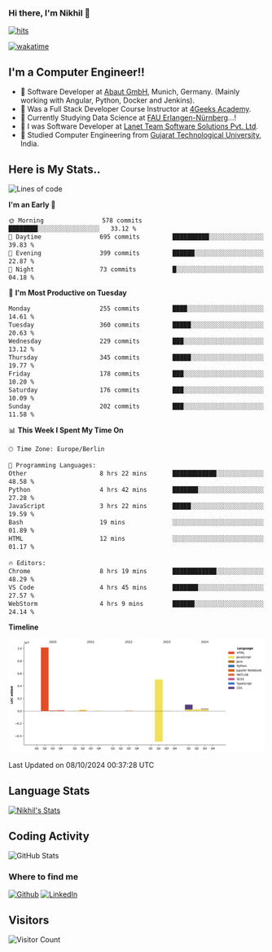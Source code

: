 ### Hi there, I'm Nikhil 👋

[![hits](https://hits.sh/github.com/silentsoft/hits.svg?color=2311cc)](https://hits.sh/github.com/silentsoft/hits/)

[![wakatime](https://wakatime.com/badge/user/369b6a3a-7953-4ff9-b7c7-be53d0a7ccc6.svg)](https://wakatime.com/@369b6a3a-7953-4ff9-b7c7-be53d0a7ccc6)

## I'm a  Computer Engineer!!

- 🌱 Software Developer at [Abaut GmbH](https://www.abaut.de/), Munich, Germany. (Mainly working with Angular, Python, Docker and Jenkins).
- 🌱 Was a Full Stack Developer Course Instructor at [4Geeks Academy](https://4geeks.com/).
- 🌱 Currently Studying Data Science at [FAU Erlangen-Nürnberg](https://www.fau.de/)...!
- 🌱 I was Software Developer at [Lanet Team Software Solutions Pvt. Ltd](https://lanetteam.com/).
- 🌱 Studied Computer Engineering from [Gujarat Technological University](https://www.gtu.ac.in/), India.

<h2>Here is My Stats..</h2>

<!--START_SECTION:waka-->
![Lines of code](https://img.shields.io/badge/From%20Hello%20World%20I%27ve%20Written-17.2%20million%20lines%20of%20code-blue)

**I'm an Early 🐤** 

```text
🌞 Morning                578 commits         ████████░░░░░░░░░░░░░░░░░   33.12 % 
🌆 Daytime                695 commits         ██████████░░░░░░░░░░░░░░░   39.83 % 
🌃 Evening                399 commits         ██████░░░░░░░░░░░░░░░░░░░   22.87 % 
🌙 Night                  73 commits          █░░░░░░░░░░░░░░░░░░░░░░░░   04.18 % 
```
📅 **I'm Most Productive on Tuesday** 

```text
Monday                   255 commits         ████░░░░░░░░░░░░░░░░░░░░░   14.61 % 
Tuesday                  360 commits         █████░░░░░░░░░░░░░░░░░░░░   20.63 % 
Wednesday                229 commits         ███░░░░░░░░░░░░░░░░░░░░░░   13.12 % 
Thursday                 345 commits         █████░░░░░░░░░░░░░░░░░░░░   19.77 % 
Friday                   178 commits         ███░░░░░░░░░░░░░░░░░░░░░░   10.20 % 
Saturday                 176 commits         ███░░░░░░░░░░░░░░░░░░░░░░   10.09 % 
Sunday                   202 commits         ███░░░░░░░░░░░░░░░░░░░░░░   11.58 % 
```


📊 **This Week I Spent My Time On** 

```text
🕑︎ Time Zone: Europe/Berlin

💬 Programming Languages: 
Other                    8 hrs 22 mins       ████████████░░░░░░░░░░░░░   48.58 % 
Python                   4 hrs 42 mins       ███████░░░░░░░░░░░░░░░░░░   27.28 % 
JavaScript               3 hrs 22 mins       █████░░░░░░░░░░░░░░░░░░░░   19.59 % 
Bash                     19 mins             ░░░░░░░░░░░░░░░░░░░░░░░░░   01.89 % 
HTML                     12 mins             ░░░░░░░░░░░░░░░░░░░░░░░░░   01.17 % 

🔥 Editors: 
Chrome                   8 hrs 19 mins       ████████████░░░░░░░░░░░░░   48.29 % 
VS Code                  4 hrs 45 mins       ███████░░░░░░░░░░░░░░░░░░   27.57 % 
WebStorm                 4 hrs 9 mins        ██████░░░░░░░░░░░░░░░░░░░   24.14 % 
```

**Timeline**

![Lines of Code chart](https://raw.githubusercontent.com/nikhilmaguwala/nikhilmaguwala/main/assets/bar_graph.png)


 Last Updated on 08/10/2024 00:37:28 UTC
<!--END_SECTION:waka-->

<h2>Language Stats</h2>

[![Nikhil's Stats](https://github-readme-stats.vercel.app/api/wakatime?username=nikhilmaguwala&layout=compact&title=Stats)](https://github.com/nikhilmaguwala)


<h2>Coding Activity</h2>

<p><img src="https://wakatime.com/share/@nikhilmaguwala/7dd532b8-3e5e-4c26-8c46-68cc27712a92.svg" alt="GitHub Stats"></p>

<h3>Where to find me</h3>
<p>
    <a href="https://github.com/nikhilmaguwala" target="_blank"><img alt="Github" src="https://img.shields.io/badge/GitHub-%2312100E.svg?&style=for-the-badge&logo=Github&logoColor=white" /></a>
    <a href="https://www.linkedin.com/in/nikhil-maguwala" target="_blank"><img alt="LinkedIn" src="https://img.shields.io/badge/linkedin-%230077B5.svg?&style=for-the-badge&logo=linkedin&logoColor=white" /></a> 
</p>


<h2>Visitors</h2>

![Visitor Count](https://profile-counter.glitch.me/nikhilmaguwala/count.svg)

[website]: https://nikhilmaguwala.github.io/
[instagram]: https://www.instagram.com/nikhil_maguwala/
[linkedin]: https://www.linkedin.com/in/nikhil-maguwala/

